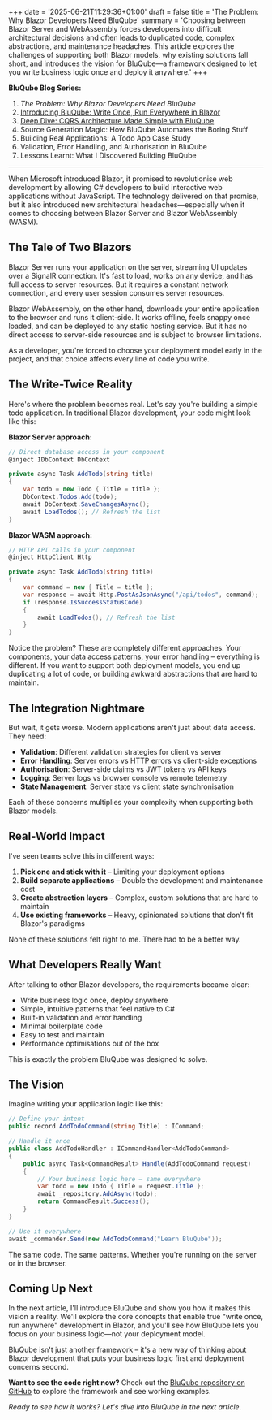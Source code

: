 +++
date = '2025-06-21T11:29:36+01:00'
draft = false
title = 'The Problem: Why Blazor Developers Need BluQube'
summary = 'Choosing between Blazor Server and WebAssembly forces developers into difficult architectural decisions and often leads to duplicated code, complex abstractions, and maintenance headaches. This article explores the challenges of supporting both Blazor models, why existing solutions fall short, and introduces the vision for BluQube—a framework designed to let you write business logic once and deploy it anywhere.'
+++

**BluQube Blog Series:**

1. *The Problem: Why Blazor Developers Need BluQube*
2. [Introducing BluQube: Write Once, Run Everywhere in Blazor](posts/introducing-bluqube-write-once-run-everywhere-in-blazor/)
3. [Deep Dive: CQRS Architecture Made Simple with BluQube](/posts/deep-dive-cqrs-architecture-made-simple-with-bluqube)
4. Source Generation Magic: How BluQube Automates the Boring Stuff
5. Building Real Applications: A Todo App Case Study
6. Validation, Error Handling, and Authorisation in BluQube
7. Lessons Learnt: What I Discovered Building BluQube

---

When Microsoft introduced Blazor, it promised to revolutionise web development by allowing C# developers to build interactive web applications without JavaScript. The technology delivered on that promise, but it also introduced new architectural headaches—especially when it comes to choosing between Blazor Server and Blazor WebAssembly (WASM).

## The Tale of Two Blazors

Blazor Server runs your application on the server, streaming UI updates over a SignalR connection. It's fast to load, works on any device, and has full access to server resources. But it requires a constant network connection, and every user session consumes server resources.

Blazor WebAssembly, on the other hand, downloads your entire application to the browser and runs it client-side. It works offline, feels snappy once loaded, and can be deployed to any static hosting service. But it has no direct access to server-side resources and is subject to browser limitations.

As a developer, you're forced to choose your deployment model early in the project, and that choice affects every line of code you write.

## The Write-Twice Reality

Here's where the problem becomes real. Let's say you're building a simple todo application. In traditional Blazor development, your code might look like this:

**Blazor Server approach:**

```csharp
// Direct database access in your component
@inject IDbContext DbContext

private async Task AddTodo(string title)
{
    var todo = new Todo { Title = title };
    DbContext.Todos.Add(todo);
    await DbContext.SaveChangesAsync();
    await LoadTodos(); // Refresh the list
}
```

**Blazor WASM approach:**

```csharp
// HTTP API calls in your component
@inject HttpClient Http

private async Task AddTodo(string title)
{
    var command = new { Title = title };
    var response = await Http.PostAsJsonAsync("/api/todos", command);
    if (response.IsSuccessStatusCode)
    {
        await LoadTodos(); // Refresh the list
    }
}
```

Notice the problem? These are completely different approaches. Your components, your data access patterns, your error handling – everything is different. If you want to support both deployment models, you end up duplicating a lot of code, or building awkward abstractions that are hard to maintain.

## The Integration Nightmare

But wait, it gets worse. Modern applications aren't just about data access. They need:

- **Validation**: Different validation strategies for client vs server
- **Error Handling**: Server errors vs HTTP errors vs client-side exceptions
- **Authorisation**: Server-side claims vs JWT tokens vs API keys
- **Logging**: Server logs vs browser console vs remote telemetry
- **State Management**: Server state vs client state synchronisation

Each of these concerns multiplies your complexity when supporting both Blazor models.

## Real-World Impact

I've seen teams solve this in different ways:

1. **Pick one and stick with it** – Limiting your deployment options
2. **Build separate applications** – Double the development and maintenance cost
3. **Create abstraction layers** – Complex, custom solutions that are hard to maintain
4. **Use existing frameworks** – Heavy, opinionated solutions that don't fit Blazor's paradigms

None of these solutions felt right to me. There had to be a better way.

## What Developers Really Want

After talking to other Blazor developers, the requirements became clear:

- Write business logic once, deploy anywhere
- Simple, intuitive patterns that feel native to C#
- Built-in validation and error handling
- Minimal boilerplate code
- Easy to test and maintain
- Performance optimisations out of the box

This is exactly the problem BluQube was designed to solve.

## The Vision

Imagine writing your application logic like this:

```csharp
// Define your intent
public record AddTodoCommand(string Title) : ICommand;

// Handle it once
public class AddTodoHandler : ICommandHandler<AddTodoCommand>
{
    public async Task<CommandResult> Handle(AddTodoCommand request)
    {
        // Your business logic here – same everywhere
        var todo = new Todo { Title = request.Title };
        await _repository.AddAsync(todo);
        return CommandResult.Success();
    }
}

// Use it everywhere
await _commander.Send(new AddTodoCommand("Learn BluQube"));
```

The same code. The same patterns. Whether you're running on the server or in the browser.

## Coming Up Next

In the next article, I'll introduce BluQube and show you how it makes this vision a reality. We'll explore the core concepts that enable true "write once, run anywhere" development in Blazor, and you'll see how BluQube lets you focus on your business logic—not your deployment model.

BluQube isn't just another framework – it's a new way of thinking about Blazor development that puts your business logic first and deployment concerns second.

**Want to see the code right now?** Check out the [BluQube repository on GitHub](https://github.com/roly445/bluqube) to explore the framework and see working examples.

*Ready to see how it works? Let's dive into BluQube in the next article.*
